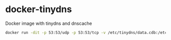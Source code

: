 # docker-tinydns
Docker image with tinydns and dnscache

```bash
docker run -dit -p 53:53/udp -p 53:53/tcp -v /etc/tinydns/data.cdb:/etc/tinydns/root/data.cdb --name tinydns jaromirpufler/tinydns
```
